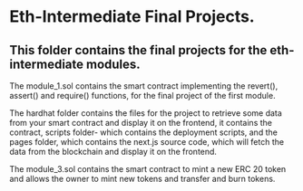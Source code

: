 # Eth-Intermediate Final Projects.

## This folder contains the final projects for the eth-intermediate modules.
The module_1.sol contains the smart contract implementing the revert(), assert() and require() functions, for the final project of the first module. 

 The hardhat folder contains the files for the project to retrieve some data from your smart contract and display it on the frontend, it contains the contract, scripts folder- which contains the deployment scripts, and the pages folder, which contains the next.js source code, which will fetch the data from the blockchain and display it on the frontend.

The module_3.sol contains the smart contract to mint a new ERC 20 token and allows the owner to mint new tokens and transfer and burn tokens.
